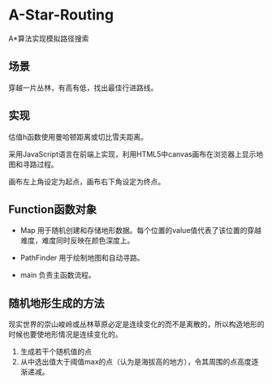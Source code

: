 A-Star-Routing
==============

A*算法实现模拟路径搜索


## 场景
穿越一片丛林，有高有低，找出最佳行进路线。

## 实现
估值h函数使用曼哈顿距离或切比雪夫距离。

采用JavaScript语言在前端上实现，利用HTML5中canvas画布在浏览器上显示地图和寻路过程。

画布左上角设定为起点，画布右下角设定为终点。

## Function函数对象
* Map 用于随机创建和存储地形数据。每个位置的value值代表了该位置的穿越难度，难度同时反映在颜色深度上。

* PathFinder 用于绘制地图和自动寻路。

* main 负责主函数流程。


## 随机地形生成的方法
现实世界的崇山峻岭或丛林草原必定是连续变化的而不是离散的，所以构造地形的时候也要使地形情况是连续变化的。

1. 生成若干个随机值的点
2. 从中选出值大于阈值max的点（认为是海拔高的地方），令其周围的点高度逐渐递减。

